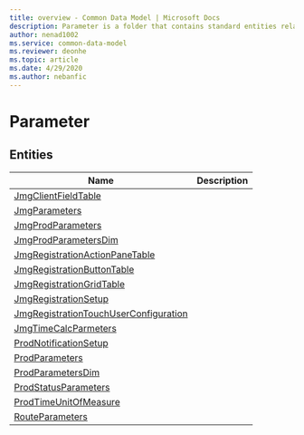 ```yaml
---
title: overview - Common Data Model | Microsoft Docs
description: Parameter is a folder that contains standard entities related to the Common Data Model.
author: nenad1002
ms.service: common-data-model
ms.reviewer: deonhe
ms.topic: article
ms.date: 4/29/2020
ms.author: nebanfic
---
```


# Parameter


## Entities

|Name|Description|
|---|---|
|[JmgClientFieldTable](JmgClientFieldTable.md)||
|[JmgParameters](JmgParameters.md)||
|[JmgProdParameters](JmgProdParameters.md)||
|[JmgProdParametersDim](JmgProdParametersDim.md)||
|[JmgRegistrationActionPaneTable](JmgRegistrationActionPaneTable.md)||
|[JmgRegistrationButtonTable](JmgRegistrationButtonTable.md)||
|[JmgRegistrationGridTable](JmgRegistrationGridTable.md)||
|[JmgRegistrationSetup](JmgRegistrationSetup.md)||
|[JmgRegistrationTouchUserConfiguration](JmgRegistrationTouchUserConfiguration.md)||
|[JmgTimeCalcParmeters](JmgTimeCalcParmeters.md)||
|[ProdNotificationSetup](ProdNotificationSetup.md)||
|[ProdParameters](ProdParameters.md)||
|[ProdParametersDim](ProdParametersDim.md)||
|[ProdStatusParameters](ProdStatusParameters.md)||
|[ProdTimeUnitOfMeasure](ProdTimeUnitOfMeasure.md)||
|[RouteParameters](RouteParameters.md)||
